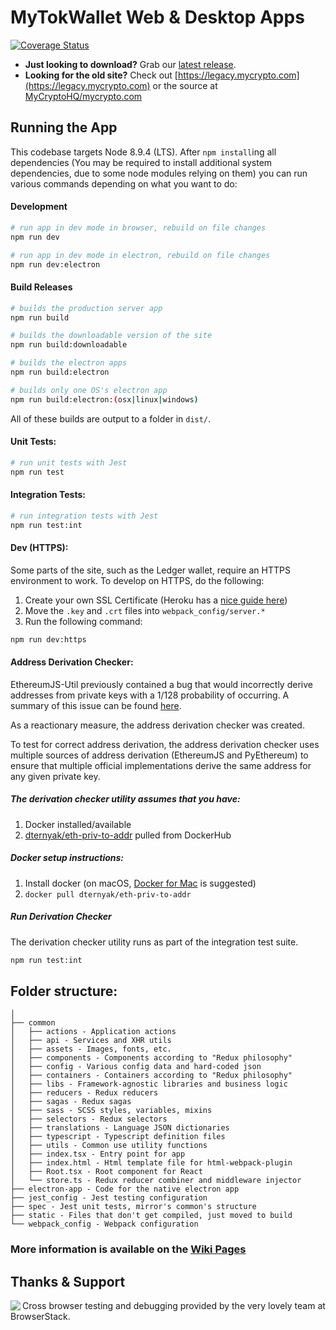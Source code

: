 # MyTokWallet Web & Desktop Apps

[![Coverage Status](https://coveralls.io/repos/github/MyCryptoHQ/MyCrypto/badge.svg?branch=develop)](https://coveralls.io/github/MyCryptoHQ/MyCrypto?branch=develop)

* **Just looking to download?** Grab our [latest release](https://github.com/MyCryptoHQ/MyCrypto/releases).
* **Looking for the old site?** Check out [https://legacy.mycrypto.com](https://legacy.mycrypto.com) or the source at [MyCryptoHQ/mycrypto.com](https://github.com/MyCryptoHQ/mycrypto.com)

## Running the App

This codebase targets Node 8.9.4 (LTS). After `npm install`ing all dependencies (You may be required to install additional system dependencies, due to some node modules relying on them) you can run various commands depending on what you want to do:

#### Development

```bash
# run app in dev mode in browser, rebuild on file changes
npm run dev
```

```bash
# run app in dev mode in electron, rebuild on file changes
npm run dev:electron
```

#### Build Releases

```bash
# builds the production server app
npm run build
```

```bash
# builds the downloadable version of the site
npm run build:downloadable
```

```bash
# builds the electron apps
npm run build:electron

# builds only one OS's electron app
npm run build:electron:(osx|linux|windows)
```

All of these builds are output to a folder in `dist/`.

#### Unit Tests:

```bash
# run unit tests with Jest
npm run test
```

#### Integration Tests:

```bash
# run integration tests with Jest
npm run test:int
```

#### Dev (HTTPS):

Some parts of the site, such as the Ledger wallet, require an HTTPS environment to work. To develop on HTTPS, do the following:

1. Create your own SSL Certificate (Heroku has a [nice guide here](https://devcenter.heroku.com/articles/ssl-certificate-self))
2. Move the `.key` and `.crt` files into `webpack_config/server.*`
3. Run the following command:

```bash
npm run dev:https
```

#### Address Derivation Checker:

EthereumJS-Util previously contained a bug that would incorrectly derive addresses from private keys with a 1/128 probability of occurring. A summary of this issue can be found [here](https://www.reddit.com/r/ethereum/comments/48rt6n/using_myetherwalletcom_just_burned_me_for/d0m4c6l/).

As a reactionary measure, the address derivation checker was created.

To test for correct address derivation, the address derivation checker uses multiple sources of address derivation (EthereumJS and PyEthereum) to ensure that multiple official implementations derive the same address for any given private key.

##### The derivation checker utility assumes that you have:

1. Docker installed/available
2. [dternyak/eth-priv-to-addr](https://hub.docker.com/r/dternyak/eth-priv-to-addr/) pulled from DockerHub

##### Docker setup instructions:

1. Install docker (on macOS, [Docker for Mac](https://docs.docker.com/docker-for-mac/) is suggested)
2. `docker pull dternyak/eth-priv-to-addr`

##### Run Derivation Checker

The derivation checker utility runs as part of the integration test suite.

```bash
npm run test:int
```

## Folder structure:

```
│
├── common
│   ├── actions - Application actions
│   ├── api - Services and XHR utils
│   ├── assets - Images, fonts, etc.
│   ├── components - Components according to "Redux philosophy"
│   ├── config - Various config data and hard-coded json
│   ├── containers - Containers according to "Redux philosophy"
│   ├── libs - Framework-agnostic libraries and business logic
│   ├── reducers - Redux reducers
│   ├── sagas - Redux sagas
│   ├── sass - SCSS styles, variables, mixins
│   ├── selectors - Redux selectors
│   ├── translations - Language JSON dictionaries
│   ├── typescript - Typescript definition files
│   ├── utils - Common use utility functions
│   ├── index.tsx - Entry point for app
│   ├── index.html - Html template file for html-webpack-plugin
│   ├── Root.tsx - Root component for React
│   └── store.ts - Redux reducer combiner and middleware injector
├── electron-app - Code for the native electron app
├── jest_config - Jest testing configuration
├── spec - Jest unit tests, mirror's common's structure
├── static - Files that don't get compiled, just moved to build
└── webpack_config - Webpack configuration
```

### More information is available on the [Wiki Pages](https://github.com/MyCryptoHQ/MyCrypto/wiki)

## Thanks & Support

<a href="https://browserstack.com/">
<img src="https://i.imgur.com/Rib9y9E.png" align="left" />
</a>

Cross browser testing and debugging provided by the very lovely team at BrowserStack.


